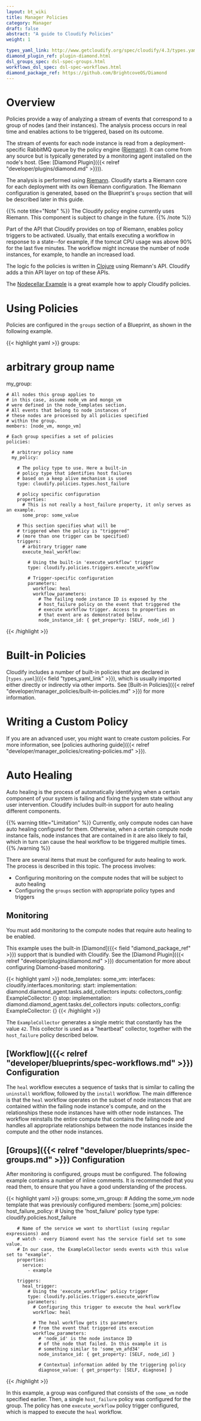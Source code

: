 ```yaml
---
layout: bt_wiki
title: Manager Policies
category: Manager
draft: false
abstract: "A guide to Cloudify Policies"
weight: 1

types_yaml_link: http://www.getcloudify.org/spec/cloudify/4.3/types.yaml
diamond_plugin_ref: plugin-diamond.html
dsl_groups_spec: dsl-spec-groups.html
workflows_dsl_spec: dsl-spec-workflows.html
diamond_package_ref: https://github.com/BrightcoveOS/Diamond
---
```


# Overview

Policies provide a way of analyzing a stream of events that correspond to a group of nodes (and their instances).
The analysis process occurs in real time and enables actions to be triggered, based on its outcome.

The stream of events for each node instance is read from a deployment-specific RabbitMQ queue by the policy engine ([Riemann](http://riemann.io/)). It can come from any source but is typically generated by a monitoring agent installed on the node's host. (See: [Diamond Plugin]({{< relref "developer/plugins/diamond.md" >}})).

The analysis is performed using [Riemann](http://riemann.io/). Cloudify starts a Riemann core for each deployment with its own Riemann configuration. The Riemann configuration is generated, based on the Blueprint's `groups` section that will be described later in this guide.

{{% note title="Note" %}}
The Cloudify policy engine currently uses Riemann. This component is subject to change in the future.
{{% /note %}}

Part of the API that Cloudify provides on top of Riemann, enables policy triggers to be activated. Usually, that entails executing a workflow in response to a state--for example, if the tomcat CPU usage was above 90% for the last five minutes.
The workflow might increase the number of node instances, for example, to handle an increased load.

The logic fo the policies is written in [Clojure](http://clojure.org/) using Riemann's API. Cloudify adds a thin API layer on top of these APIs.

The [Nodecellar Example](https://github.com/cloudify-examples/nodecellar-auto-scale-auto-heal-blueprint) is a great example how to apply Cloudify policies.

# Using Policies

Policies are configured in the `groups` section of a Blueprint, as shown in the following example.

{{< highlight  yaml  >}}
groups:
  # arbitrary group name
  my_group:

    # All nodes this group applies to
    # in this case, assume node_vm and mongo_vm
    # were defined in the node_templates section.
    # All events that belong to node instances of
    # these nodes are processed by all policies specified
    # within the group.
    members: [node_vm, mongo_vm]

    # Each group specifies a set of policies
    policies:

      # arbitrary policy name
      my_policy:

        # The policy type to use. Here a built-in 
        # policy type that identifies host failures 
        # based on a keep alive mechanism is used
        type: cloudify.policies.types.host_failure

        # policy specific configuration
        properties:
          # This is not really a host_failure property, it only serves as an example.
          some_prop: some_value

        # This section specifies what will be
        # triggered when the policy is "triggered"
        # (more than one trigger can be specified)
        triggers:
          # arbitrary trigger name
          execute_heal_workflow:

            # Using the built-in 'execute_workflow' trigger
            type: cloudify.policies.triggers.execute_workflow

            # Trigger-specific configuration
            parameters:
              workflow: heal
              workflow_parameters:
                # The failing node instance ID is exposed by the
                # host_failure policy on the event that triggered the
                # execute workflow trigger. Access to properties on
                # that event are as demonstrated below.
                node_instance_id: { get_property: [SELF, node_id] }

{{< /highlight >}}

# Built-in Policies

Cloudify includes a number of built-in policies that are declared in [`types.yaml`]({{< field "types_yaml_link" >}}), which is usually imported either directly or indirectly via other imports. See [Built-in Policies]({{< relref "developer/manager_policies/built-in-policies.md" >}}) for more information.

# Writing a Custom Policy

If you are an advanced user, you might want to create custom policies. For more information, see [policies authoring guide]({{< relref "developer/manager_policies/creating-policies.md" >}}).

# Auto Healing

Auto healing is the process of automatically identifying when a certain component of your system is failing and fixing the system state without any user intervention. Cloudify includes built-in support for auto healing different components.

{{% warning title="Limitation" %}}
Currently, only compute nodes can have auto healing configured for them. Otherwise, when a certain compute node instance fails, node instances that are contained in it are also likely to fail, which in turn can cause the heal workflow to be triggered multiple times.
{{% /warning %}}

There are several items that must be configured for auto healing to work. The process is described in this topic. The process involves:

* Configuring monitoring on the compute nodes that will be subject to auto healing
* Configuring the `groups` section with appropriate policy types and triggers

## Monitoring

You must add monitoring to the compute nodes that require auto healing to be enabled.

This example uses the built-in [Diamond]({{< field "diamond_package_ref" >}}) support that is bundled with Cloudify. See the [Diamond Plugin]({{< relref "developer/plugins/diamond.md" >}}) documentation for more about configuring Diamond-based monitoring.

{{< highlight  yaml  >}}
node_templates:
  some_vm:
    interfaces:
      cloudify.interfaces.monitoring:
        start:
          implementation: diamond.diamond_agent.tasks.add_collectors
          inputs:
            collectors_config:
              ExampleCollector: {}
        stop:
          implementation: diamond.diamond_agent.tasks.del_collectors
          inputs:
            collectors_config:
              ExampleCollector: {}
{{< /highlight >}}

The `ExampleCollector` generates a single metric that constantly has the value `42`. This collector is used as a "heartbeat" collector, together with the `host_failure` policy described below.

## [Workflow]({{< relref "developer/blueprints/spec-workflows.md" >}}) Configuration

The `heal` workflow executes a sequence of tasks that is similar to calling the `uninstall` workflow, followed by the `install` workflow. The main difference is that the `heal` workflow operates on the subset of node instances that are contained within the failing node instance's compute, and on the relationships these node instances have with other node instances. The workflow reinstalls the entire compute that contains the failing node and handles all appropriate relationships between the node instances inside the compute and the other node instances.

## [Groups]({{< relref "developer/blueprints/spec-groups.md" >}}) Configuration

After monitoring is configured, groups must be configured. The following example contains a number of inline comments. It is recommended that you read them, to ensure that you have a good understanding of the process.

{{< highlight  yaml  >}}
groups:
  some_vm_group:
    # Adding the some_vm node template that was previously configured
    members: [some_vm]
    policies:
      host_failure_policy:
        # Using the 'host_failure' policy type
        type: cloudify.policies.host_failure

        # Name of the service we want to shortlist (using regular expressions) and
        # watch - every Diamond event has the service field set to some value.
        # In our case, the ExampleCollector sends events with this value set to "example".
        properties:
          service:
            - example

        triggers:
          heal_trigger:
            # Using the 'execute_workflow' policy trigger
            type: cloudify.policies.triggers.execute_workflow
            parameters:
              # Configuring this trigger to execute the heal workflow
              workflow: heal

              # The heal workflow gets its parameters 
              # from the event that triggered its execution              
              workflow_parameters:
                # 'node_id' is the node instance ID
                # of the node that failed. In this example it is
                # something similar to 'some_vm_afd34'
                node_instance_id: { get_property: [SELF, node_id] }

                # Contextual information added by the triggering policy
                diagnose_value: { get_property: [SELF, diagnose] }
{{< /highlight >}}

In this example, a group was configured that consists of the `some_vm` node specified earlier. Then, a single `host_failure` policy was configured for the group. The policy has one `execute_workflow` policy trigger configured, which is mapped to execute the `heal` workflow.




